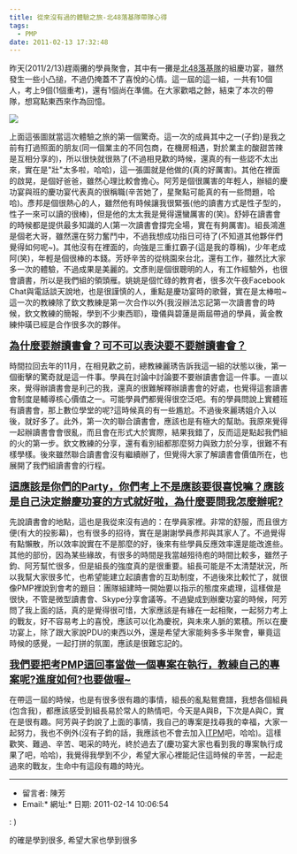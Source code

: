 ```yaml
---
title: 從來沒有過的體驗之旅-北48落基隊帶隊心得
tags:
  - PMP
date: 2011-02-13 17:32:48
---
```


昨天(2011/2/13)趕兩攤的學員聚會，其中有一攤是[北48落基隊](http://www.pm-abc.com.tw/detail_CLAid.asp?CLAid=C20100331275)的組慶功宴，雖然發生一些小凸搥，不過仍掩蓋不了喜悅的心情。這一屆的這一組，一共有10個人，考上9個(1個重考)，還有1個尚在準備。在大家歡唱之餘，結束了本次的帶隊，想寫點東西來作為回憶。

![](http://e.blog.xuite.net/e/2/3/2/11844378/blog_1638788/txt/42727733/0.jpg)

上面這張圖就當這次體驗之旅的第一個驚奇。這一次的成員其中之一(子鈞)是我之前有打過照面的朋友(同一個業主的不同包商，在機房相遇，對於業主的酸甜苦辣是互相分享的)，所以很快就很熟了(不過相見歡的時候，還真的有一些認不太出來，實在是"壯"太多啦，哈哈)，這一張圖就是他做的(真的好厲害)。其他在裡面的啟晃，是個好爸爸，雖然心理比較會擔心。阿芳是個很厲害的年輕人，辦組的慶功宴與班的慶功宴代表真的很稱職(辛苦她了，星聚點可能真的有一些問題，哈哈)。彥邦是個很熱心的人，雖然他有時候讓我很緊張(他的讀書方式是性子型的，性子一來可以讀的很棒)，但是他的太太我是覺得還蠻厲害的(笑)。舒婷在讀書會的時候都是提供最多知識的人(第一次讀書會撐完全場，實在有夠厲害)。組長鴻進是個老大哥，雖然還在努力奮鬥中，不過我想成功指日可待了(不知道其他夥伴們覺得如何呢~)。其他沒有在裡面的，向強是三重扛霸子(這是我的尊稱)，少年老成阿(笑)，年輕是個很棒的本錢。芳妤辛苦的從桃園來台北，還有工作，雖然比大家多一次的體驗，不過成果是美麗的。文彥則是個很聰明的人，有工作經驗外，也很會讀書，所以是我們組的領頭雁。姚姚是個忙碌的教育者，很多次午夜Facebook Chat與電話談天說地，也是很謹慎的人，重點是慶功宴時的歌聲，實在是太棒啦~這一次的教練除了欽文教練是第一次合作以外(我沒辦法忘記第一次讀書會的時候，欽文教練的簡報，學到不少東西耶)，瓊儀與碧蓮是兩屆帶過的學員，黃金教練仲璜已經是合作很多次的夥伴。

<span style="font-size: 14pt;">**<span style="text-decoration: underline;">為什麼要辦讀書會？可不可以表決要不要辦讀書會？</span>**</span>

時間拉回去年的11月，在相見歡之前，總教練麗琇告訴我這一組的狀態以後，第一個衝擊的驚奇就是這一件事。學員在討論中討論要不要辦讀書會這一件事。一直以來，覺得辦讀書會是利己的我，還真的很難解釋辦讀書會的好處，也覺得這套讀書會制度是輔導核心價值之一。可能學員們都覺得很空泛吧。有的學員問說上實體班有讀書會，那上數位學堂的呢?這時候真的有一些尷尬。不過後來麗琇姐介入以後，就好多了。此外，第一次的聯合讀書會，應該也是有極大的幫助。我原來覺得一起辦讀書會會很亂，而且會在形式大於實際，結果我錯了，反而這是點起我們組的火的第一步。欽文教練的分享，還有看別組都那麼努力與致力於分享，很難不有樣學樣。後來雖然聯合讀書會沒有繼續辦了，但覺得大家了解讀書會價值所在，也展開了我們組讀書會的行程。

<span style="font-size: 14pt;">**<span style="text-decoration: underline;">這應該是你們的Party，你們考上不是應該要很喜悅嘛？應該是自己決定辦慶功宴的方式就好啦，為什麼要問我怎麼辦呢?</span>**</span>

先說讀書會的地點，這也是我從來沒有過的：在學員家裡。非常的舒服，而且很方便(有大的投影幕)，也有很多的招待，實在是謝謝學員彥邦與其家人了。不過覺得有點懶散，所以效率說實在不是那麼的好，後來有些學員反應效率還是能改進些。其他的部份，因為某些緣故，有很多的時間是我當越殂待庖的時間比較多，雖然子鈞、阿芳幫忙很多，但是組長的強度真的是很重要。組長可能是不太清楚狀況，所以我幫大家很多忙，也希望能建立起讀書會的互助制度，不過後來比較忙了，就很像PMP裡說到會考的題目：團隊組建時一開始要以指示的態度來處理，這樣做是很快，不管是微型讀書會、Skype分享會議等。不過變成到辦慶功宴的時候，阿芳問了我上面的話，真的是覺得很可惜，大家應該是有緣在一起相聚，一起努力考上的戰友，好不容易考上的喜悅，應該可以化為慶祝，與未來人脈的累積。所以在慶功宴上，除了跟大家說PDU的東西以外，還是希望大家能夠多多半聚會，畢竟這時候的感覺，一起打拼的氛圍，應該是很難忘記的。

<span style="text-decoration: underline;">**<span style="font-size: 14pt;">我們要把考PMP這回事當做一個專案在執行，教練自己的專案呢?進度如何?也要做喔~</span>**</span>

在帶這一屆的時候，也是有很多很有趣的事情，組長的亂點鴛鴦譜，我想各個組員(包含我)，都應該感受到組長易於常人的熱情吧，今天是A與B，下次是A與C，實在是很有趣。阿芳與子鈞說了上面的事情，我自己的專案是找尋我的幸福，大家一起努力，我也不例外(沒有子鈞的話，我應該也不會去加入[ITPM](http://www.itpm.org.tw/)吧，哈哈)。這樣歡笑、難過、辛苦、喝采的時光，終於過去了(慶功宴大家也看到我的專案執行成果了吧，哈哈)，我覺得我學到不少，希望大家心裡能記住這時候的辛苦，一起走過來的戰友，生命中有這段有趣的時光。&nbsp;

* * *

*   留言者: 陳芳
*   Email:*   網址:*   日期: 2011-02-14 10:06:54

: )

的確是學到很多, 希望大家也學到很多